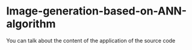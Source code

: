 # Image-generation-based-on-ANN-algorithm
You can talk about the content of the application of the source code
